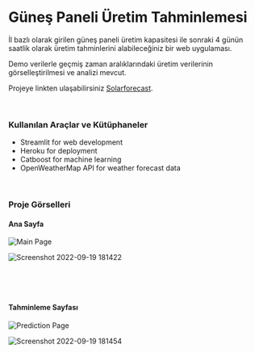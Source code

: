# Güneş Paneli Üretim Tahminlemesi

İl bazlı olarak girilen güneş paneli üretim kapasitesi ile sonraki 4 günün saatlik olarak üretim tahminlerini alabileceğiniz bir web uygulaması.

Demo verilerle geçmiş zaman aralıklarındaki üretim verilerinin görselleştirilmesi ve analizi mevcut.

Projeye linkten ulaşabilirsiniz [Solarforecast](https://solarforecast.herokuapp.com/).
<p>&nbsp;</p>

### Kullanılan Araçlar ve Kütüphaneler

- Streamlit for web development
- Heroku for deployment
- Catboost for machine learning
- OpenWeatherMap API for weather forecast data


<p>&nbsp;</p>

### Proje Görselleri

#### Ana Sayfa
![Main Page](https://user-images.githubusercontent.com/50491455/191048162-6be22536-f2f1-4a29-9c8c-2aa0ad13df0f.png)

![Screenshot 2022-09-19 181422](https://user-images.githubusercontent.com/50491455/191051979-2a860b19-2836-47d4-8361-47696b9f6c88.png)

<p>&nbsp;</p>
<p>&nbsp;</p>

#### Tahminleme Sayfası
![Prediction Page](https://user-images.githubusercontent.com/50491455/191048626-6f0c06a5-0987-43ea-99ee-f941693b6709.png)

![Screenshot 2022-09-19 181454](https://user-images.githubusercontent.com/50491455/191052005-25dcbfaa-e423-465c-b3a5-f0bdcff198c2.png)



